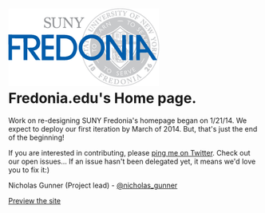 ![Logo](img/logo.png)
Fredonia.edu's Home page.
========
Work on re-designing SUNY Fredonia's homepage began on 1/21/14. We expect to deploy our first iteration by March of 2014. But, that's just the end of the beginning!

If you are interested in contributing, please [ping me on Twitter](http://www.twitter.com/nicholas_gunner). Check out our open issues... If an issue hasn't been delegated yet, it means we'd love you to fix it:)

Nicholas Gunner (Project lead) - [@nicholas_gunner](http://www.twitter.com/nicholas_gunner)

[Preview the site](http://sunyfredonia.github.io/homepage/)
